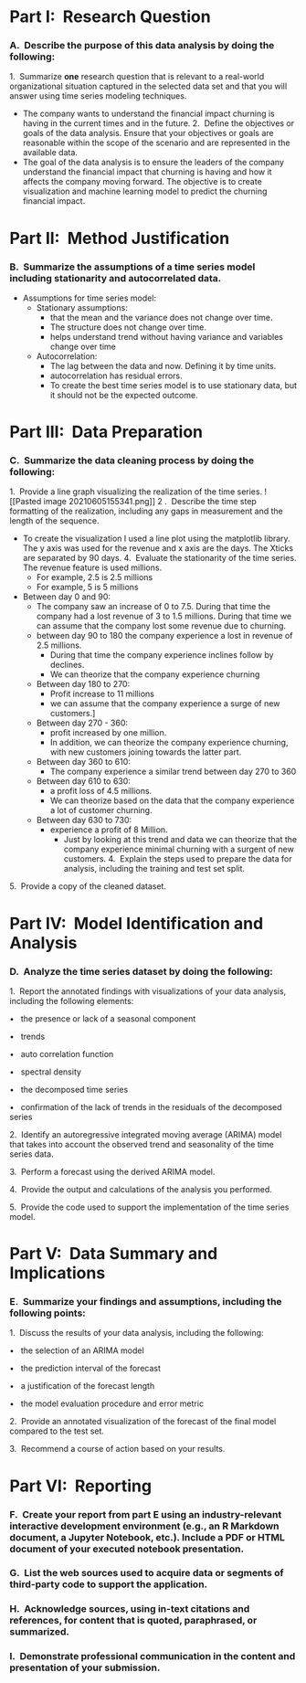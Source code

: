 # **Part I:  Research Question**

### A.  Describe the purpose of this data analysis by doing the following:

1.  Summarize **one** research question that is relevant to a real-world organizational situation captured in the selected data set and that you will answer using time series modeling techniques.
 - The company wants to understand the financial impact churning is having in the current times and in the future.
2.  Define the objectives or goals of the data analysis. Ensure that your objectives or goals are reasonable within the scope of the scenario and are represented in the available data.  
- The goal of the data analysis  is to ensure the leaders of the company understand the financial impact that churning is having and how it affects the company moving forward. The objective is to create visualization and machine learning model to predict the churning financial impact. 
  

# **Part II:  Method Justification**

### B.  Summarize the assumptions of a time series model including stationarity and autocorrelated data.  
- Assumptions for time series model:
	- Stationary assumptions:
		- that the mean and the variance does not change over time.
		- The structure does not change over time. 
		- helps understand trend without having variance and variables change over time
	-  Autocorrelation: 
		-  The lag between the data and now. Defining it by time units. 
		-  autocorrelation has residual errors.
		-  To create the best time series model is to use stationary data, but it should not be the expected outcome.  

# **Part III:  Data Preparation**

### C.  Summarize the data cleaning process by doing the following:

1.  Provide a line graph visualizing the realization of the time series.
![[Pasted image 20210605155341.png]]
2 .  Describe the time step formatting of the realization, including any gaps in measurement and the length of the sequence.
- To create the visualization I used a line plot using the matplotlib library. The y axis was used for the revenue and x axis are the days. The Xticks are separated by 90 days. 
4.  Evaluate the stationarity of the time series.
 The revenue feature is used millions.
	- For example, 2.5 is 2.5 millions
	- For example, 5 is 5 millions
- Between day 0 and 90:
	- The company saw an increase of 0 to 7.5. During that time the company had a lost revenue of 3 to 1.5 millions. During that time we can assume that the company lost some revenue due to churning.
	- between day 90 to 180 the company experience a lost in revenue of 2.5 millions. 
		- During that time the company experience inclines follow by declines.
		- We can theorize that the company experience churning
	- Between day 180 to 270:
		- Profit increase to 11 millions
		- we can assume that the company experience a surge of new customers.]
	- Between day 270 - 360:
		- profit increased by one million.
		- In addition, we can theorize the company experience churning, with new customers joining towards the latter part.
	- Between day 360 to 610:
		- The company experience a similar trend between day 270 to 360
	- Between day 610 to 630:
		- a profit loss of 4.5 millions. 
		- We can theorize based on the data that the company experience a lot of customer churning.
	- Between day 630 to 730:
		- experience a profit of 8 Million.
			- Just by looking at this trend and data we can theorize that the company experience minimal churning with a surgent of new customers.
4.  Explain the steps used to prepare the data for analysis, including the training and test set split.

5.  Provide a copy of the cleaned dataset.  
  

# **Part IV:  Model Identification and Analysis**

### D.  Analyze the time series dataset by doing the following:

1.  Report the annotated findings with visualizations of your data analysis, including the following elements:

•   the presence or lack of a seasonal component

•   trends

•   auto correlation function

•   spectral density

•   the decomposed time series

•   confirmation of the lack of trends in the residuals of the decomposed series

2.  Identify an autoregressive integrated moving average (ARIMA) model that takes into account the observed trend and seasonality of the time series data.

3.  Perform a forecast using the derived ARIMA model.

4.  Provide the output and calculations of the analysis you performed.

5.  Provide the code used to support the implementation of the time series model.  
  

# **Part V:  Data Summary and Implications**

### E.  Summarize your findings and assumptions, including the following points:

1.  Discuss the results of your data analysis, including the following:

•   the selection of an ARIMA model

•   the prediction interval of the forecast

•   a justification of the forecast length

•   the model evaluation procedure and error metric

2.  Provide an annotated visualization of the forecast of the final model compared to the test set.

3.  Recommend a course of action based on your results.  
  

# **Part VI:  Reporting**

### F.  Create your report from part E using an industry-relevant interactive development environment (e.g., an R Markdown document, a Jupyter Notebook, etc.). Include a PDF or HTML document of your executed notebook presentation.  
  

### G.  List the web sources used to acquire data or segments of third-party code to support the application.  
  

### H.  Acknowledge sources, using in-text citations and references, for content that is quoted, paraphrased, or summarized.  
  

### I.  Demonstrate professional communication in the content and presentation of your submission.